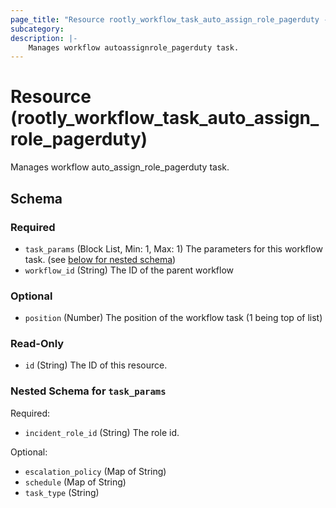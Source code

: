 ```yaml
---
page_title: "Resource rootly_workflow_task_auto_assign_role_pagerduty - terraform-provider-rootly"
subcategory:
description: |-
    Manages workflow autoassignrole_pagerduty task.
---
```


# Resource (rootly_workflow_task_auto_assign_role_pagerduty)

Manages workflow auto_assign_role_pagerduty task.

<!-- schema generated by tfplugindocs -->
## Schema

### Required

- `task_params` (Block List, Min: 1, Max: 1) The parameters for this workflow task. (see [below for nested schema](#nestedblock--task_params))
- `workflow_id` (String) The ID of the parent workflow

### Optional

- `position` (Number) The position of the workflow task (1 being top of list)

### Read-Only

- `id` (String) The ID of this resource.

<a id="nestedblock--task_params"></a>
### Nested Schema for `task_params`

Required:

- `incident_role_id` (String) The role id.

Optional:

- `escalation_policy` (Map of String)
- `schedule` (Map of String)
- `task_type` (String)
